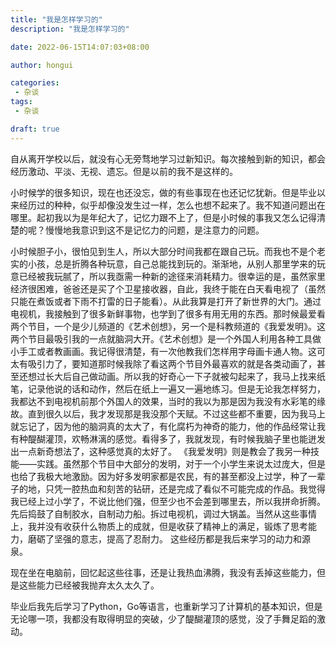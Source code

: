 ```yaml
---
title: "我是怎样学习的"
description: "我是怎样学习的"

date: 2022-06-15T14:07:03+08:00

author: hongui

categories:
 - 杂谈
tags:
 - 杂谈

draft: true
---
```


自从离开学校以后，就没有心无旁骛地学习过新知识。每次接触到新的知识，都会经历激动、平淡、无视、遗忘。但是以前的我不是这样的。

小时候学的很多知识，现在也还没忘，做的有些事现在也还记忆犹新。但是毕业以来经历过的种种，似乎却像没发生过一样，怎么也想不起来了。我不知道问题出在哪里。起初我以为是年纪大了，记忆力跟不上了，但是小时候的事我又怎么记得清楚的呢？慢慢地我意识到这不是记忆力的问题，是注意力的问题。

小时候胆子小，很怕见到生人，所以大部分时间我都在跟自己玩。而我也不是个老实的小孩，总是折腾各种玩意，自己总能找到玩的。渐渐地，从别人那里学来的玩意已经被我玩腻了，所以我亟需一种新的途径来消耗精力。很幸运的是，虽然家里经济很困难，爸爸还是买了个卫星接收器，自此，我终于能在白天看电视了（虽然只能在煮饭或者下雨不打雷的日子能看）。从此我算是打开了新世界的大门。通过电视机，我接触到了很多新鲜事物，也学到了很多有用无用的东西。那时候最爱看两个节目，一个是少儿频道的《艺术创想》，另一个是科教频道的《我爱发明》。这两个节目最吸引我的一点就脑洞大开。《艺术创想》是一个外国人利用各种工具做小手工或者教画画。我记得很清楚，有一次他教我们怎样用字母画卡通人物。这可太有吸引力了，要知道那时候我除了看这两个节目外最喜欢的就是各类动画了，甚至还想过长大后自己做动画。所以我的好奇心一下子就被勾起来了，我马上找来纸笔，记录他说的话和动作，然后在纸上一遍又一遍地练习。但是无论我怎样努力，我都达不到电视机前那个外国人的效果，当时的我以为那是因为我没有水彩笔的缘故。直到很久以后，我才发现那是我没那个天赋。不过这些都不重要，因为我马上就忘记了，因为他的脑洞真的太大了，有化腐朽为神奇的能力，他的作品经常让我有种醍醐灌顶，欢畅淋漓的感觉。看得多了，我就发现，有时候我脑子里也能迸发出一点新奇想法了，这种感觉真的太好了。
《我爱发明》则是教会了我另一种技能——实践。虽然那个节目中大部分的发明，对于一个小学生来说太过庞大，但是也给了我极大地激励。因为好多发明家都是农民，有的甚至都没上过学，种了一辈子的地，只凭一腔热血和刻苦的钻研，还是完成了看似不可能完成的作品。我觉得我已经上过小学了，不说比他们强，但至少也不会差到哪里去，所以我拼命折腾。先后捣鼓了自制胶水，自制动力船。拆过电视机，调过大锅盖。当然从这些事情上，我并没有收获什么物质上的成就，但是收获了精神上的满足，锻炼了思考能力，磨砺了坚强的意志，提高了忍耐力。
这些经历都是我后来学习的动力和源泉。

现在坐在电脑前，回忆起这些往事，还是让我热血沸腾，我没有丢掉这些能力，但是这些能力已经被我抛弃太久太久了。

毕业后我先后学习了Python，Go等语言，也重新学习了计算机的基本知识，但是无论哪一项，我都没有取得明显的突破，少了醍醐灌顶的感觉，没了手舞足蹈的激动。

